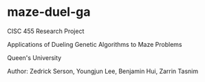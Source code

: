 # maze-duel-ga
CISC 455 Research Project

Applications of Dueling Genetic Algorithms to Maze Problems

Queen's University

Author: Zedrick Serson, Youngjun Lee, Benjamin Hui, Zarrin Tasnim
